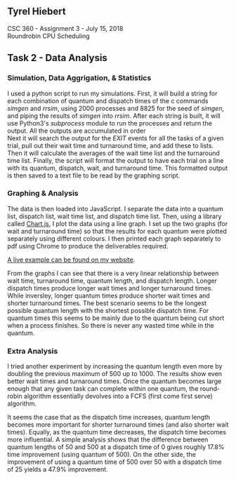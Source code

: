 ## Tyrel Hiebert
CSC 360 - Assignment 3 - July 15, 2018\
Roundrobin CPU Scheduling
## Task 2 - Data Analysis
### Simulation, Data Aggrigation, & Statistics
I used a python script to run my simulations. First, it will build a string for each combination of quantum and dispatch times of the c commands *simgen* and *rrsim*, using 2000 processes and 8825 for the seed of *simgen*, and piping the results of *simgen* into *rrsim*. After each string is built, it will use Python3's *subprocess* module to run the processes and return the output. All the outputs are accumulated in order\
Next it will search the output for the *EXIT* events for all the tasks of a given trial, pull out their wait time and turnaround time, and add these to lists.
Then it will  calculate the averages of the wait time list and the turnaround time list.
Finally, the script will format the output to have each trial on a line with its quantum, dispatch, wait, and turnaround time. This formatted output is then saved to a text file to be read by the graphing script.

### Graphing & Analysis
The data is then loaded into JavaScript. I separate the data into a quantum list, dispatch list, wait time list, and dispatch time list. Then, using a library called [Chart.js](https://www.chartjs.org/), I plot the data using a line graph. I set up the two graphs (for wait and turnaround time) so that the results for each quantum were plotted separately using different colours. I then printed each graph separately to pdf using Chrome to produce the deliverables required.

[A live example can be found on my website](https://tyrelh.github.io/csc360/a3/).

From the graphs I can see that there is a very linear relationship between wait time, turnaround time, quantum length, and dispatch length. Longer dispatch times produce longer wait times and longer turnaround times. While inversley, longer quantum times produce shorter wait times and shorter turnaround times. The best scenario seems to be the longest possible quantum length with the shortest possible dispatch time. For quantum times this seems to be mainly due to the quantum being cut short when a process finishes. So there is never any wasted time while in the quantum.

### Extra Analysis
I tried another experiment by increasing the quantum length even more by doubling the previous maximum of 500 up to 1000. The results show even better wait times and turnaround times. Once the quantum becomes large enough that any given task can complete within one quantum, the round-robin algorithm essentially devolves into a FCFS (first come first serve) algorithm.

It seems the case that as the dispatch time increases, quantum length becomes more important for shorter turnaround times (and also shorter wait times). Equally, as the quantum time decreases, the dispatch time becomes more influential.
A simple analysis shows that the difference between quantum lengths of 50 and 500 at a dispatch time of 0 gives roughly 17.8% time improvement (using quantum of 500). On the other side, the improvement of using a quantum time of 500 over 50 with a dispatch time of 25 yields a 47.9% improvement.
